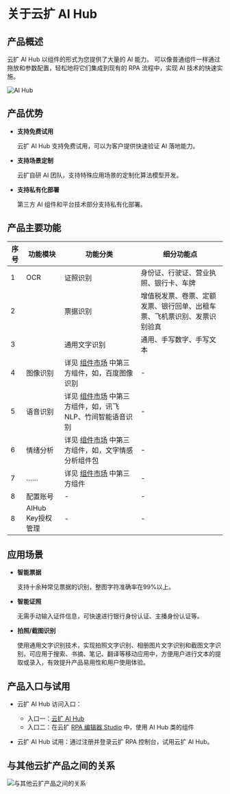 # 关于云扩 AI Hub

## 产品概述

云扩 AI Hub 以组件的形式为您提供了大量的 AI 能力。 可以像普通组件一样通过拖放和参数配置，轻松地将它们集成到现有的 RPA 流程中，实现 AI 技术的快速实施。

![AI Hub](https://docimages.blob.core.chinacloudapi.cn/images/AIHub/AIHub20210804.png)

## 产品优势

- **支持免费试用**

    云扩 AI Hub 支持免费试用，可以为客户提供快速验证 AI 落地能力。

- **支持场景定制**

    云扩自研 AI 团队，支持特殊应用场景的定制化算法模型开发。

- **支持私有化部署**

    第三方 AI 组件和平台技术部分支持私有化部署。

## 产品主要功能

序号 | 功能模块 | 功能分类 | 细分功能点
---------|----------|---------|---------
 1 | OCR | 证照识别| 身份证、行驶证、营业执照、银行卡、车牌
 2 |     | 票据识别| 增值税发票、卷票、定额发票、银行回单、出租车票、飞机票识别、发票识别验真
 3 |     | 通用文字识别| 通用、手写数字、手写文本
 4 |图像识别|详见 [组件市场](https://marketplace.encoo.com/#/activity?lang=zh-cn) 中第三方组件，如，百度图像识别 |-
 5 |语音识别|详见 [组件市场](https://marketplace.encoo.com/#/activity?lang=zh-cn) 中第三方组件，如，讯飞 NLP、竹间智能语音识别 |-
 6 |情绪分析|详见 [组件市场](https://marketplace.encoo.com/#/activity?lang=zh-cn) 中第三方组件，如，文字情感分析组件包 |-
 7 |……|详见 [组件市场](https://marketplace.encoo.com/#/activity?lang=zh-cn) 中第三方组件 |-
 8 |配置账号|- |-
 8 |AIHub Key授权管理|- |-

## 应用场景

- **智能票据**

    支持十余种常见票据的识别，整图字符准确率在99%以上。

- **智能证照**

    无需手动输入证件信息，可快速进行银行身份认证、主播身份认证等。

- **拍照/截图识别**

    使用通用文字识别技术，实现拍照文字识别、相册图片文字识别和截图文字识别，可应用于搜索、书摘、笔记、翻译等移动应用中，方便用户进行文本的提取或录入，有效提升产品易用性和用户使用体验。

## 产品入口与试用

- 云扩 AI Hub 访问入口：
    - 入口一：[云扩 AI Hub](https://aihub.encoo.com/aiService)
    - 入口二：在云扩 [RPA 编辑器 Studio](../Studio/README.md) 中，使用 AI Hub 类的组件

- 云扩 AI Hub 试用：通过注册并登录云扩 RPA 控制台，试用云扩 AI Hub。

## 与其他云扩产品之间的关系

![与其他云扩产品之间的关系](https://docimages.blob.core.chinacloudapi.cn/images/AIHub/AIHubProductView20210804.png)
